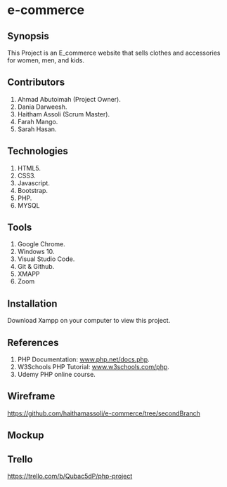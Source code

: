 # e-commerce

## Synopsis
This Project is an E_commerce website that sells clothes and accessories for women, men, and kids.

## Contributors
1. Ahmad Abutoimah (Project Owner).
2. Dania Darweesh.
3. Haitham Assoli (Scrum Master).
4. Farah Mango.
5. Sarah Hasan.

## Technologies
1. HTML5.
2. CSS3.
3. Javascript.
4. Bootstrap.
5. PHP.
6. MYSQL

## Tools
1. Google Chrome.
2. Windows 10.
3. Visual Studio Code.
4. Git & Github.
5. XMAPP
6. Zoom

## Installation
Download Xampp on your computer to view this project.

## References
1. PHP Documentation: www.php.net/docs.php.
2. W3Schools PHP Tutorial: www.w3schools.com/php.
3. Udemy PHP online course.

## Wireframe
https://github.com/haithamassoli/e-commerce/tree/secondBranch

## Mockup

## Trello
https://trello.com/b/Qubac5dP/php-project
